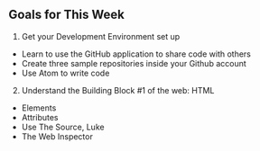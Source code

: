 ## Goals for This Week

1. Get your Development Environment set up
 * Learn to use the GitHub application to share code with others
 * Create three sample repositories inside your Github account
 * Use Atom to write code
2. Understand the Building Block #1 of the web: HTML
  * Elements
  * Attributes
  * Use The Source, Luke
  * The Web Inspector
  

